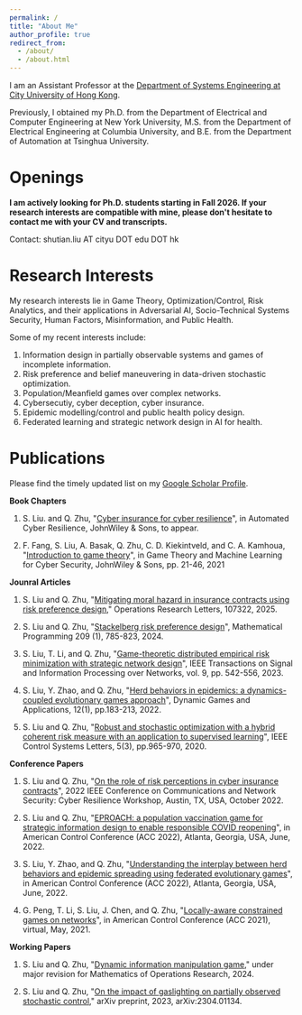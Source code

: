 ```yaml
---
permalink: /
title: "About Me"
author_profile: true
redirect_from: 
  - /about/
  - /about.html
---
```


I am an Assistant Professor at the [Department of Systems Engineering at City University of Hong Kong](https://www.cityu.edu.hk/stfprofile/shutian.liu.htm). 

Previously, I obtained my Ph.D. from the Department of Electrical and Computer Engineering at New York University, M.S. from the Department of Electrical Engineering at Columbia University, and B.E. from the Department of Automation at Tsinghua University.

Openings
======
**I am actively looking for Ph.D. students starting in Fall 2026. If your research interests are compatible with mine, please don't hesitate to contact me with your CV and transcripts.** 

Contact: shutian.liu AT cityu DOT edu DOT hk

Research Interests
======

My research interests lie in Game Theory, Optimization/Control, Risk Analytics, and their applications in Adversarial AI, Socio-Technical Systems Security, Human Factors, Misinformation, and Public Health.

Some of my recent interests include:
1. Information design in partially observable systems and games of incomplete information.
1. Risk preference and belief maneuvering in data-driven stochastic optimization.
1. Population/Meanfield games over complex networks.
1. Cybersecutiy, cyber deception, cyber insurance.
1. Epidemic modelling/control and public health policy design.
1. Federated learning and strategic network design in AI for health.


Publications
======

Please find the timely updated list on my [Google Scholar Profile](https://scholar.google.com/citations?user=xLVhDCcAAAAJ&hl=en).


**Book Chapters**

1. S. Liu. and Q. Zhu, "[Cyber insurance for cyber resilience](https://arxiv.org/pdf/2312.02921)", in Automated Cyber Resilience, JohnWiley & Sons, to appear.
   
1. F. Fang, S. Liu, A. Basak, Q. Zhu, C. D. Kiekintveld, and C. A. Kamhoua, "[Introduction to game theory](https://onlinelibrary.wiley.com/doi/abs/10.1002/9781119723950.ch2)", in Game Theory and Machine Learning for Cyber Security, JohnWiley & Sons, pp. 21-46, 2021



**Jounral Articles**

1. S. Liu and Q. Zhu, "[Mitigating moral hazard in insurance contracts using risk preference design](https://www.sciencedirect.com/science/article/pii/S0167637725000835)," Operations Research Letters, 107322, 2025.

1. S. Liu and Q. Zhu, "[Stackelberg risk preference design](https://link.springer.com/article/10.1007/s10107-024-02083-2)", Mathematical Programming 209 (1), 785-823, 2024.
  
1. S. Liu, T. Li, and Q. Zhu, "[Game-theoretic distributed empirical risk minimization with strategic network
design](https://ieeexplore.ieee.org/document/10223413)", IEEE Transactions on Signal and Information Processing over Networks, vol. 9, pp. 542-556, 2023.

1. S. Liu, Y. Zhao, and Q. Zhu, "[Herd behaviors in epidemics: a dynamics-coupled evolutionary games
approach](https://link.springer.com/article/10.1007/s13235-022-00433-3)", Dynamic Games and Applications, 12(1), pp.183-213, 2022.

1. S. Liu and Q. Zhu, "[Robust and stochastic optimization with a hybrid coherent risk measure with an
application to supervised learning](https://ieeexplore.ieee.org/document/9134414)", IEEE Control Systems Letters, 5(3), pp.965-970, 2020.

**Conference Papers**

1.  S. Liu and Q. Zhu, "[On the role of risk perceptions in cyber insurance contracts](https://ieeexplore.ieee.org/document/9947268)", 2022 IEEE Conference on Communications and Network Security: Cyber Resilience Workshop, Austin, TX, USA, October 2022.

1. S. Liu and Q. Zhu, "[EPROACH: a population vaccination game for strategic information design to enable
responsible COVID reopening](https://ieeexplore.ieee.org/document/9867229)", in American Control Conference (ACC 2022), Atlanta, Georgia, USA, June, 2022.

1. S. Liu, Y. Zhao, and Q. Zhu, "[Understanding the interplay between herd behaviors and epidemic spreading
using federated evolutionary games](https://ieeexplore.ieee.org/document/9867809)", in American Control Conference (ACC 2022), Atlanta, Georgia, USA, June, 2022.

1. G. Peng, T. Li, S. Liu, J. Chen, and Q. Zhu, "[Locally-aware constrained games on networks](https://ieeexplore.ieee.org/document/9482895)", in American Control Conference (ACC 2021), virtual, May, 2021.


**Working Papers**

1. S. Liu and Q. Zhu, "[Dynamic information manipulation game](https://arxiv.org/pdf/2312.07862)," under major revision for Mathematics of Operations Research, 2024. 

1. S. Liu and Q. Zhu, "[On the impact of gaslighting on partially observed stochastic control](https://arxiv.org/pdf/2304.01134)," arXiv preprint, 2023, arXiv:2304.01134.



